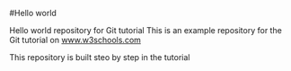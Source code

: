 #Hello world

Hello world repository for Git tutorial 
This is an example repository for the Git tutorial on www.w3schools.com

This repository is built steo by step in the tutorial